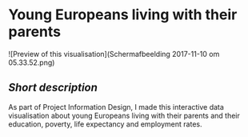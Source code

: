 # Young Europeans living with their parents

![Preview of this visualisation](Schermafbeelding 2017-11-10 om 05.33.52.png)

## ***Short description***
As part of Project Information Design, I made this interactive data visualisation about young Europeans living with their parents and their education, poverty, life expectancy and employment rates.




